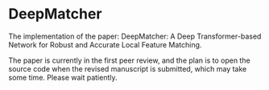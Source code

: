 # DeepMatcher
The implementation of the paper: DeepMatcher: A Deep Transformer-based Network for Robust and Accurate Local Feature Matching.


The paper is currently in the first peer review, and the plan is to open the source code when the revised manuscript is submitted, which may take some time. Please wait patiently.

